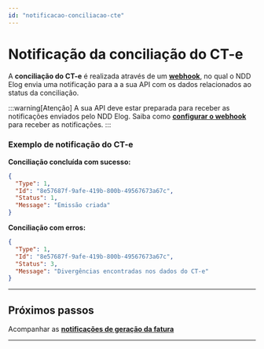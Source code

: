 ```yaml
---
id: "notificacao-conciliacao-cte"
---
```


# Notificação da conciliação do CT-e

A **conciliação do CT-e** é realizada através de um [**webhook**](./2-notificacoes.md), no qual o NDD Elog envia uma notificação para a a sua API com os dados relacionados ao status da conciliação.

:::warning[Atenção]
A sua API deve estar preparada para receber as notificações enviados pelo NDD Elog. Saiba como [**configurar o webhook**](./2-notificacoes.md) para receber as notificações.
:::

### Exemplo de notificação do CT-e

**Conciliação concluída com sucesso:**
```json
{
  "Type": 1,
  "Id": "8e57687f-9afe-419b-800b-49567673a67c",
  "Status": 1,
  "Message": "Emissão criada"
}
```

**Conciliação com erros:**
```json
{
  "Type": 1,
  "Id": "8e57687f-9afe-419b-800b-49567673a67c",
  "Status": 3,
  "Message": "Divergências encontradas nos dados do CT-e"
}
```

---
## **Próximos passos**

Acompanhar as [**notificações de geração da fatura**](./fatura)

---